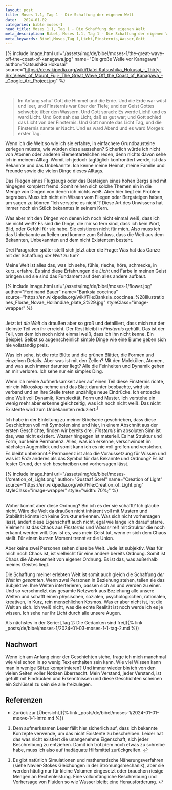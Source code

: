 ```yaml
---
layout: post
title: Moses 1.1, Tag 1 - Die Schaffung der eigenen Welt
date:   2024-01-02
categories: bible moses-1
head_title: Moses 1.1, Tag 1 - Die Schaffung der eigenen Welt
meta_description: Bibel, Moses 1.1, Tag 1 - Die Schaffung der eigenen Welt
meta_keywords: Bibel,Moses,Tag 1,Licht,Finsternis,Wasser,Gott
---
```


{% include image.html
  url="/assets/img/de/bibel/moses-1/the-great-wave-off-the-coast-of-kanagawa.jpg"
  name="Die große Welle vor Kanagawa"
  author="Katsushika Hokusai"
  source="https://de.wikipedia.org/wiki/Datei:Katsushika_Hokusai_-_Thirty-Six_Views_of_Mount_Fuji-_The_Great_Wave_Off_the_Coast_of_Kanagawa_-_Google_Art_Project.jpg"
%}

<br>

> Im Anfang schuf Gott die Himmel und die Erde. Und die Erde war wüst und leer, und Finsternis war über der Tiefe; und der Geist Gottes schwebte über den Wassern. Und Gott sprach: Es werde Licht! und es ward Licht. Und Gott sah das Licht, daß es gut war; und Gott schied das Licht von der Finsternis. Und Gott nannte das Licht Tag, und die Finsternis nannte er Nacht. Und es ward Abend und es ward Morgen: erster Tag.

Wenn ich die Welt so wie ich sie erfahre, in einfachere Grundbausteine zerlegen müsste, wie würden diese aussehen? Sicherlich würde ich nicht von Atomen oder anderen Elementarteilchen reden, denn nichts davon sehe ich in meinem Alltag. Womit ich jedoch tagtäglich konfrontiert werde, ist das Bekannte und das Unbekannte. Ich kenne meine Heimat, meine Familie und Freunde sowie die vielen Dinge dieses Alltags.

Das Fliegen eines Flugzeugs oder das Besteigen eines hohen Bergs sind mit hingegen komplett fremd. Somit reihen sich solche Themen ein in die Menge von Dingen von denen ich nichts weiß. Aber hier liegt ein Problem begraben. Muss ich nicht ein Wissen vom Fliegen oder Bergsteigen haben, um sagen zu können “Ich verstehe es nicht”? Diese Art des Unwissens hat immer noch ein Stück bekanntes in seinem Kern.

Was aber mit den Dingen von denen ich noch nicht einmal weiß, dass ich sie nicht weiß? Es sind die Dinge, die mir so fern sind, dass ich kein Wort, Bild, oder Gefühl für sie habe. Sie existieren nicht für mich. Also muss ich das Unbekannte aufteilen und komme zum Schluss, dass die Welt aus dem Bekannten, Unbekannten und dem nicht Existentem besteht.

Drei Paragrafen später stellt sich jetzt aber die Frage: Was hat das Ganze mit der Schaffung *der Welt* zu tun?

Meine Welt ist alles das, was ich sehe, fühle, rieche, höre, schmecke, in kurz, erfahre. Es sind diese Erfahrungen die *Licht* und Farbe in meinen Geist bringen und sie sind das Fundament auf dem alles andere aufbaut.

<div class="row">
  <div style="margin-bottom: 30px;" class="col-6">
    {% include image.html
      url="/assets/img/de/bibel/moses-1/flower.jpg"
      author="Ferdinand Bauer"
      name="Banksia coccinea"
      source="https://en.wikipedia.org/wiki/File:Banksia_coccinea_%28Illustrationes_Florae_Novae_Hollandiae_plate_3%29.jpg"
      styleClass="image-wrapper"
    %}
  </div>
  <div class="col-6">
    <p style="margin-top: 0;">
      Jetzt ist <i>die Welt</i> da draußen aber so groß und detailliert, dass mich nur der kleinste Teil von ihr erreicht. Der Rest bleibt in <i>Finsternis</i> gehüllt. Das ist der Teil, von dem ich noch nicht einmal weiß, dass ich ihn nicht kenne. Ein Beispiel: Selbst so augenscheinlich simple Dinge wie eine Blume geben sich nie vollständig preis.
    </p>
    <p>
      Was ich sehe, ist die rote Blüte und die grünen Blätter, die Formen und einzelnen Details. Aber was ist mit den Zellen? Mit den Molekülen, Atomen, und was auch immer darunter liegt? Alle die Feinheiten und Dynamik gehen an mir verloren. Ich sehe nur ein simples Ding.
    </p>
  </div>
</div>

Wenn ich meine Aufmerksamkeit aber auf einen Teil diese Finsternis richte, mir ein Mikroskop nehme und das Blatt darunter beobachte, wird sie verband und an ihre Stelle treten unzählige neue Eindrücke. Ich entdecke eine Welt voll Dynamik, Komplexität, Form und Muster. Ich verstehe ein wenig mehr aber erkenne gleichzeitig, was ich noch nicht weiß. Das nicht Existente wird zum Unbekannten reduziert.<sup id="fnref:1" role="doc-noteref"><a href="#fn:1" class="footnote" rel="footnote">1</a></sup>

<div class="row">
  <div class="col-6">
    <p style="margin-top: 0;">
      Ich habe in der Einleitung zu meiner Bibelserie geschrieben, dass diese Geschichten voll mit Symbolen sind und hier, in einem Abschnitt aus der ersten Geschichte, finden wir bereits drei. <i>Finsternis</i> im absoluten Sinn ist das, was nicht existiert. <i>Wasser</i> hingegen ist materiell. Es hat Struktur und Form, nur keine Permanenz. Alles, was ich erkenne, verschwindet im nächsten Augenblick und somit kann ich es nie voll greifen und verstehen. Es bleibt unbekannt.<sup id="fnref:2" role="doc-noteref"><a href="#fn:2" class="footnote" rel="footnote">2</a></sup> Permanenz ist also die Voraussetzung für Wissen und was ist <i>Erde</i> anderes als das Symbol für das Bekannte und Ordnung? Es ist fester Grund, der sich beschreiben und vorhersagen lässt.
    </p>
  </div>
  <div style="margin-bottom: 30px;" class="col-6">
    {% include image.html
      url="/assets/img/de/bibel/moses-1/creation_of_Light.png"
      author="Gustaaf Sorel"
      name="Creation of Light"
      source="https://en.wikipedia.org/wiki/File:Creation_of_Light.png"
      styleClass="image-wrapper"
      style="width: 70%;"
    %}
  </div>
</div>

Woher kommt aber diese Ordnung? Bin ich es der sie schafft? Ich glaube nicht. Wäre die Welt da draußen nicht inhärent voll mit Mustern und Stabilität könnte ich keine Struktur erkennen. Was sich nicht vorhersagen lässt, ändert diese Eigenschaft auch nicht, egal wie lange ich darauf starre. Vielmehr ist das Chaos aus *Finsternis* und *Wasser* reif mit Struktur die noch erkannt werden will. Das ist es, was mein Geist tut, wenn er sich dem Chaos stellt. Für einen kurzen Moment trennt er die Union.

Aber keine zwei Personen sehen dieselbe Welt. Jede ist subjektiv. Was für mich noch Chaos ist, ist vielleicht für eine andere bereits Ordnung. Somit ist Chaos die Abwesenheit von eigener Ordnung. Es ist das, was außerhalb meines Geistes liegt.

Die Schaffung meiner erlebten Welt ist somit auch gleich die Schaffung *der Welt im gesamten*. Wenn zwei Personen in Beziehung stehen, teilen sie das Subjektive. Ihre Welten interferieren, passen sich an und werden zu einer. Und so verschmelzt das gesamte Netzwerk aus Beziehung alle unsere Welten und schafft einen physischen, sozialen, psychologischen, rationalen, kreativen, in Kurz, rein menschlichen Kosmos. Was er aber nicht ist, ist die Welt an sich. Ich weiß nicht, was die echte Realität ist noch werde ich es je wissen. Ich sehe nur ihr Licht durch alle unsere Augen.

Als nächstes in der Serie: [Tag 2: Die Gedanken sind frei]({% link _posts/de/bibel/moses-1/2024-01-03-moses-1-1-tag-2.md %})

## Nachwort
Wenn ich am Anfang einer der Geschichten stehe, frage ich mich manchmal wie viel schon in so wenig Text enthalten sein kann. Wie viel Wissen kann man in wenige Sätze komprimieren? Und immer wieder bin ich von den vielen Seiten voller Notizen überrascht. Mein Verstand, jeder Verstand, ist gefüllt mit Eindrücken und Erkenntnissen und diese Geschichten scheinen ein Schlüssel zu sein sie alle freizulegen.

## Referenzen
* Zurück zur [Übersicht]({% link _posts/de/bibel/moses-1/2024-01-01-moses-1-1-intro.md %})

<div class="footnotes" role="doc-endnotes">
  <ol>
    <li id="fn:1" role="doc-endnote">
      <p>Dem aufmerksamen Leser fällt hier sicherlich auf, dass ich bekannte Konzepte verwende, um das nicht Existente zu beschreiben. Leider hat das was nicht existiert die unangenehme Eigenschaft, sich jeder Beschreibung zu entziehen. Damit ich trotzdem noch etwas zu schreibe habe, muss ich also auf inadäquate Hilfsmittel zurückgreifen.&nbsp;<a href="#fnref:1" class="reversefootnote" role="doc-backlink">↩</a></p>
    </li>
  </ol>
</div>

<div class="footnotes" role="doc-endnotes">
  <ol>
    <li id="fn:2" role="doc-endnote">
      <p>Es gibt natürlich Simulationen und mathematische Näherungsverfahren (siehe Navier-Stokes Gleichungen in der Strömungsmechanik), aber sie werden häufig nur für kleine Volumen eingesetzt oder brauchen riesige Mengen an Rechenleistung. Eine vollumfängliche Beschreibung und Vorhersage von Fluiden so wie Wasser bleibt eine Herausforderung.&nbsp;<a href="#fnref:2" class="reversefootnote" role="doc-backlink">↩</a></p>
    </li>
  </ol>
</div>
